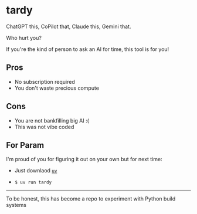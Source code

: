 # tardy
ChatGPT this, CoPilot that, Claude this, Gemini that.

Who hurt you?

If you're the kind of person to ask an AI for time, this tool is for you!

## Pros
- No subscription required
- You don't waste precious compute

## Cons
- You are not bankfilling big AI :(
- This was not vibe coded

## For Param
I'm proud of you for figuring it out on your own but for next time:
- Just downlaod [`uv`](https://docs.astral.sh/uv/)
- ```
  $ uv run tardy
  ```

---
To be honest, this has become a repo to experiment with Python build systems
